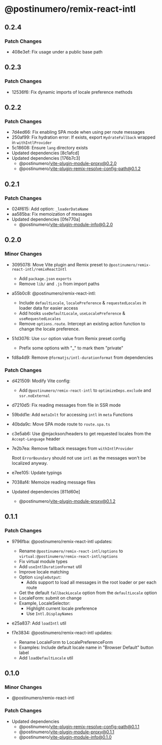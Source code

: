 # @postinumero/remix-react-intl

## 0.2.4

### Patch Changes

- 408e3ef: Fix usage under a public base path

## 0.2.3

### Patch Changes

- 12536f6: Fix dynamic imports of locale preference methods

## 0.2.2

### Patch Changes

- 7d4ed66: Fix enabling SPA mode when using per route messages
- 250af99: Fix hydration error: If exists, export `HydrateFallback` wrapped in `withIntlProvider`
- 5c18608: Ensure `lang` directory exists
- Updated dependencies [8c1afcd]
- Updated dependencies [176b7c3]
  - @postinumero/vite-plugin-module-proxy@0.2.0
  - @postinumero/vite-plugin-remix-resolve-config-path@0.1.2

## 0.2.1

### Patch Changes

- 024f615: Add option: `_loaderDataName`
- aa585ba: Fix memoization of messages
- Updated dependencies [0fe770a]
  - @postinumero/vite-plugin-module-info@0.2.0

## 0.2.0

### Minor Changes

- 3095078: Move Vite plugin and Remix preset to `@postinumero/remix-react-intl/remixReactIntl`

  - Add `package.json` `exports`
  - Remove `lib/` and `.js` from import paths

- a55b0c8: @postinumero/remix-react-intl:

  - Include `defaultLocale`, `localePreference` & `requestedLocales` in loader data for easier access
  - Add hooks `useDefaultLocale`, `useLocalePreference` & `useRequestedLocales`
  - Remove `options.route`. Intercept an existing action function to change the locale preference.

- 51d3076: Use `ssr` option value from Remix preset config

  - Prefix some options with "\_" to mark them "private"

- fd8a4d9: Remove `@formatjs/intl-durationformat` from dependencies

### Patch Changes

- d421509: Modify Vite config:

  - Add `@postinumero/remix-react-intl` to `optimizeDeps.exclude` and `ssr.noExternal`

- d7210d5: Fix reading messages from file in SSR mode
- 59bdd1e: Add `metaInlt` for accessing `intl` in `meta` Functions
- 40bda9c: Move SPA mode route to `route.spa.ts`
- c3e5ab6: Use @mjackson/headers to get requested locales from the `Accept-Language` header
- 7e2b7ea: Remove fallback messages from `withIntlProvider`

  Root `ErrorBoundary` should not use `intl` as the messages won't be localized anyway.

- e7ee105: Update typings
- 7038af4: Memoize reading message files
- Updated dependencies [811d60e]
  - @postinumero/vite-plugin-module-proxy@0.1.2

## 0.1.1

### Patch Changes

- 9796fba: @postinumero/remix-react-intl updates:

  - Rename `@postinumero/remix-react-intl/options` to `virtual:@postinumero/remix-react-intl/options`
  - Fix virtual module types
  - Add `useIntlDurationFormat` util
  - Improve locale matching
  - Option `singleOutput`:
    - Adds support to load all messages in the root loader or per each route
  - Get the default `fallbackLocale` option from the `defaultLocale` option
  - LocaleForm: submit on change
  - Example, LocaleSelector:
    - Highlight current locale preference
    - Use `Intl.DisplayNames`

- e25a837: Add `loadIntl` util
- f7e3834: @postinumero/remix-react-intl updates:

  - Rename LocaleForm to LocalePreferenceForm
  - Examples: Include default locale name in "Browser Default" button label
  - Add `loadDefaultLocale` util

## 0.1.0

### Minor Changes

- @postinumero/remix-react-intl

### Patch Changes

- Updated dependencies
  - @postinumero/vite-plugin-remix-resolve-config-path@0.1.1
  - @postinumero/vite-plugin-module-proxy@0.1.1
  - @postinumero/vite-plugin-module-info@0.1.0
